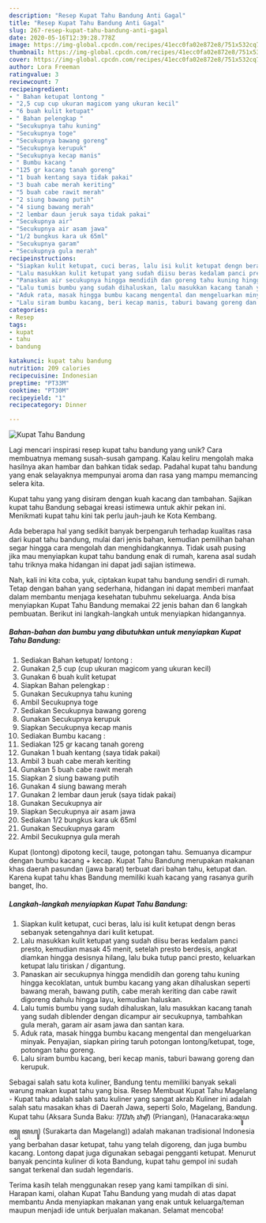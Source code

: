 ```yaml
---
description: "Resep Kupat Tahu Bandung Anti Gagal"
title: "Resep Kupat Tahu Bandung Anti Gagal"
slug: 267-resep-kupat-tahu-bandung-anti-gagal
date: 2020-05-16T12:39:28.778Z
image: https://img-global.cpcdn.com/recipes/41ecc0fa02e872e8/751x532cq70/kupat-tahu-bandung-foto-resep-utama.jpg
thumbnail: https://img-global.cpcdn.com/recipes/41ecc0fa02e872e8/751x532cq70/kupat-tahu-bandung-foto-resep-utama.jpg
cover: https://img-global.cpcdn.com/recipes/41ecc0fa02e872e8/751x532cq70/kupat-tahu-bandung-foto-resep-utama.jpg
author: Lora Freeman
ratingvalue: 3
reviewcount: 7
recipeingredient:
- " Bahan ketupat lontong "
- "2,5 cup cup ukuran magicom yang ukuran kecil"
- "6 buah kulit ketupat"
- " Bahan pelengkap "
- "Secukupnya tahu kuning"
- "Secukupnya toge"
- "Secukupnya bawang goreng"
- "Secukupnya kerupuk"
- "Secukupnya kecap manis"
- " Bumbu kacang "
- "125 gr kacang tanah goreng"
- "1 buah kentang saya tidak pakai"
- "3 buah cabe merah keriting"
- "5 buah cabe rawit merah"
- "2 siung bawang putih"
- "4 siung bawang merah"
- "2 lembar daun jeruk saya tidak pakai"
- "Secukupnya air"
- "Secukupnya air asam jawa"
- "1/2 bungkus kara uk 65ml"
- "Secukupnya garam"
- "Secukupnya gula merah"
recipeinstructions:
- "Siapkan kulit ketupat, cuci beras, lalu isi kulit ketupat dengn beras sebanyak setengahnya dari kulit ketupat."
- "Lalu masukkan kulit ketupat yang sudah diisu beras kedalam panci presto, kemudian masak 45 menit, setelah presto berdesis, angkat diamkan hingga desisnya hilang, lalu buka tutup panci presto, keluarkan ketupat lalu tiriskan / digantung."
- "Panaskan air secukupnya hingga mendidih dan goreng tahu kuning hingga kecoklatan, untuk bumbu kacang yang akan dihaluskan seperti bawang merah, bawang putih, cabe merah keriting dan cabe rawit digoreng dahulu hingga layu, kemudian haluskan."
- "Lalu tumis bumbu yang sudah dihaluskan, lalu masukkan kacang tanah yang sudah diblender dengan dicampur air secukupnya, tambahkan gula merah, garam air asam jawa dan santan kara."
- "Aduk rata, masak hingga bumbu kacang mengental dan mengeluarkan minyak. Penyajian, siapkan piring taruh potongan lontong/ketupat, toge, potongan tahu goreng."
- "Lalu siram bumbu kacang, beri kecap manis, taburi bawang goreng dan kerupuk."
categories:
- Resep
tags:
- kupat
- tahu
- bandung

katakunci: kupat tahu bandung 
nutrition: 209 calories
recipecuisine: Indonesian
preptime: "PT33M"
cooktime: "PT30M"
recipeyield: "1"
recipecategory: Dinner

---
```



![Kupat Tahu Bandung](https://img-global.cpcdn.com/recipes/41ecc0fa02e872e8/751x532cq70/kupat-tahu-bandung-foto-resep-utama.jpg)

Lagi mencari inspirasi resep kupat tahu bandung yang unik? Cara membuatnya memang susah-susah gampang. Kalau keliru mengolah maka hasilnya akan hambar dan bahkan tidak sedap. Padahal kupat tahu bandung yang enak selayaknya mempunyai aroma dan rasa yang mampu memancing selera kita.

Kupat tahu yang yang disiram dengan kuah kacang dan tambahan. Sajikan kupat tahu Bandung sebagai kreasi istimewa untuk akhir pekan ini. Menikmati kupat tahu kini tak perlu jauh-jauh ke Kota Kembang.

Ada beberapa hal yang sedikit banyak berpengaruh terhadap kualitas rasa dari kupat tahu bandung, mulai dari jenis bahan, kemudian pemilihan bahan segar hingga cara mengolah dan menghidangkannya. Tidak usah pusing jika mau menyiapkan kupat tahu bandung enak di rumah, karena asal sudah tahu triknya maka hidangan ini dapat jadi sajian istimewa.


Nah, kali ini kita coba, yuk, ciptakan kupat tahu bandung sendiri di rumah. Tetap dengan bahan yang sederhana, hidangan ini dapat memberi manfaat dalam membantu menjaga kesehatan tubuhmu sekeluarga. Anda bisa menyiapkan Kupat Tahu Bandung memakai 22 jenis bahan dan 6 langkah pembuatan. Berikut ini langkah-langkah untuk menyiapkan hidangannya.

<!--inarticleads1-->

##### Bahan-bahan dan bumbu yang dibutuhkan untuk menyiapkan Kupat Tahu Bandung:

1. Sediakan  Bahan ketupat/ lontong :
1. Gunakan 2,5 cup (cup ukuran magicom yang ukuran kecil)
1. Gunakan 6 buah kulit ketupat
1. Siapkan  Bahan pelengkap :
1. Gunakan Secukupnya tahu kuning
1. Ambil Secukupnya toge
1. Sediakan Secukupnya bawang goreng
1. Gunakan Secukupnya kerupuk
1. Siapkan Secukupnya kecap manis
1. Sediakan  Bumbu kacang :
1. Sediakan 125 gr kacang tanah goreng
1. Gunakan 1 buah kentang (saya tidak pakai)
1. Ambil 3 buah cabe merah keriting
1. Gunakan 5 buah cabe rawit merah
1. Siapkan 2 siung bawang putih
1. Gunakan 4 siung bawang merah
1. Gunakan 2 lembar daun jeruk (saya tidak pakai)
1. Gunakan Secukupnya air
1. Siapkan Secukupnya air asam jawa
1. Sediakan 1/2 bungkus kara uk 65ml
1. Gunakan Secukupnya garam
1. Ambil Secukupnya gula merah


Kupat (lontong) dipotong kecil, tauge, potongan tahu. Semuanya dicampur dengan bumbu kacang + kecap. Kupat Tahu Bandung merupakan makanan khas daerah pasundan (jawa barat) terbuat dari bahan tahu, ketupat dan. Karena kupat tahu khas Bandung memiliki kuah kacang yang rasanya gurih banget, lho. 

<!--inarticleads2-->

##### Langkah-langkah menyiapkan Kupat Tahu Bandung:

1. Siapkan kulit ketupat, cuci beras, lalu isi kulit ketupat dengn beras sebanyak setengahnya dari kulit ketupat.
1. Lalu masukkan kulit ketupat yang sudah diisu beras kedalam panci presto, kemudian masak 45 menit, setelah presto berdesis, angkat diamkan hingga desisnya hilang, lalu buka tutup panci presto, keluarkan ketupat lalu tiriskan / digantung.
1. Panaskan air secukupnya hingga mendidih dan goreng tahu kuning hingga kecoklatan, untuk bumbu kacang yang akan dihaluskan seperti bawang merah, bawang putih, cabe merah keriting dan cabe rawit digoreng dahulu hingga layu, kemudian haluskan.
1. Lalu tumis bumbu yang sudah dihaluskan, lalu masukkan kacang tanah yang sudah diblender dengan dicampur air secukupnya, tambahkan gula merah, garam air asam jawa dan santan kara.
1. Aduk rata, masak hingga bumbu kacang mengental dan mengeluarkan minyak. Penyajian, siapkan piring taruh potongan lontong/ketupat, toge, potongan tahu goreng.
1. Lalu siram bumbu kacang, beri kecap manis, taburi bawang goreng dan kerupuk.


Sebagai salah satu kota kuliner, Bandung tentu memiliki banyak sekali warung makan kupat tahu yang bisa. Resep Membuat Kupat Tahu Magelang - Kupat tahu adalah salah satu kuliner yang sangat akrab Kuliner ini adalah salah satu masakan khas di Daerah Jawa, seperti Solo, Magelang, Bandung. Kupat tahu (Aksara Sunda Baku: ᮊᮥᮕᮒ᮪ ᮒᮠᮥ) (Priangan), (Hanacaraka:ꦏꦸꦥꦠ꧀ ꦠꦲꦸ) (Surakarta dan Magelang)) adalah makanan tradisional Indonesia yang berbahan dasar ketupat, tahu yang telah digoreng, dan juga bumbu kacang. Lontong dapat juga digunakan sebagai pengganti ketupat. Menurut banyak pencinta kuliner di kota Bandung, kupat tahu gempol ini sudah sangat terkenal dan sudah legendaris. 

Terima kasih telah menggunakan resep yang kami tampilkan di sini. Harapan kami, olahan Kupat Tahu Bandung yang mudah di atas dapat membantu Anda menyiapkan makanan yang enak untuk keluarga/teman maupun menjadi ide untuk berjualan makanan. Selamat mencoba!
